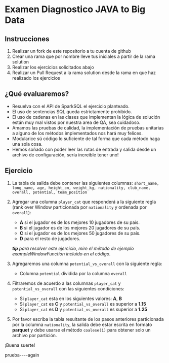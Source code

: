 # Examen Diagnostico JAVA to Big Data

## Instrucciones

1. Realizar un fork de este repositorio a tu cuenta de github
2. Crear una rama que por nombre lleve tus iniciales a partir de la rama solution
3. Realizar los ejercicios solicitados abajo
4. Realizar un Pull Request a la rama solution desde la rama en que haz realizado los ejercicios

## ¿Qué evaluaremos?

* Resuelva con el API de SparkSQL el ejercicio planteado.
* El uso de sentencias SQL queda estrictamente prohibido.
* El uso de cadenas en las clases que implementan la lógica de solución están muy mal vistos por nuestra area de QA, sea
  cuidadoso.
* Amamos las pruebas de calidad, la implementación de pruebas unitarias a alguno de los métodos implementados nos hará
  muy felices.
* Modularice sú código lo suficiente de tal forma que cada método haga una sola cosa.
* Hemos soñado con poder leer las rutas de entrada y salida desde un archivo de configuración, sería increible tener
  uno!

## Ejercicio

1. La tabla de salida debe contener las siguientes columnas:
   `short_name, long_name, age, height_cm, weight_kg, nationality, club_name, overall, potential, team_position`
2. Agregar una columna `player_cat` que responderá a la siguiente regla (rank over Window particionada por `nationality`
   y ordenada por `overall`):
    * **A** si el jugador es de los mejores 10 jugadores de su país.
    * **B** si el jugador es de los mejores 20 jugadores de su país.
    * **C** si el jugador es de los mejores 50 jugadores de su país.
    * **D** para el resto de jugadores.

   ***tip** para resolver este ejercicio, mire el método de ejemplo exampleWindowFunction incluido en el código.*
3. Agregaremos una columna `potential_vs_overall` con la siguiente regla:
    * Columna `potential` dividida por la columna `overall`
4. Filtraremos de acuerdo a las columnas `player_cat` y `potential_vs_overall` con las siguientes condiciones:
    * Si `player_cat` esta en los siguientes valores: **A**, **B**
    * Si `player_cat` es **C** y `potential_vs_overall` es superior a **1.15**
    * Si `player_cat` es **D** y `potential_vs_overall` es superior a **1.25**
5. Por favor escriba la tabla resultante de los pasos anteriores particionada por la columna `nationality`, la salida
   debe estar escrita en formato **parquet** y debe usarse el método `coalese(1)`
   para obtener solo un archivo por partición.

¡Buena suerte!


prueba----again